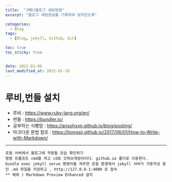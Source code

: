 ```yaml
---
title:  "[MD]블로그 세팅방법"
excerpt: "블로그 세팅정보를 기록하여 잊지안도록" 

categories:
  - Blog
tags:
  - [Blog, jekyll, Github, Git]

toc: true
toc_sticky: true


date: 2022-01-06
last_modified_at: 2021-01-10
---
```

# 루비,번들 설치 
- 루비 : https://www.ruby-lang.org/en/  
- 번들 : https://bundler.io/   
- 공부하는 식빵맘 : https://ansohxxn.github.io/blog/posting/
- 마크다운 문법 참조 : https://hongsii.github.io/2017/06/01/How-to-Write-with-Markdown/  


*** 
    로컬 서버에서 블로그에 적용될 모습 확인하기
    명령 프롬프트 cmd를 켜고 cd로 깃허브계정아이디. github.io 폴더로 이동한다.  
    bundle exec jekyll serve 명령어를 쳐주면 로컬 환경에서 jekyll 서버가 가동작성 중인 .md 파일을 저장하고 , http://127.0.0.1:4000 로 접속    
    ** 예외 ) Markdown Preview Enhanced 설치


    


